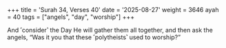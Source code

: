 +++
title = 'Surah 34, Verses 40'
date = '2025-08-27'
weight = 3646
ayah = 40
tags = ["angels", "day", "worship"]
+++

And ˹consider˺ the Day He will gather them all together, and then ask the angels, “Was it you that these ˹polytheists˺ used to worship?”